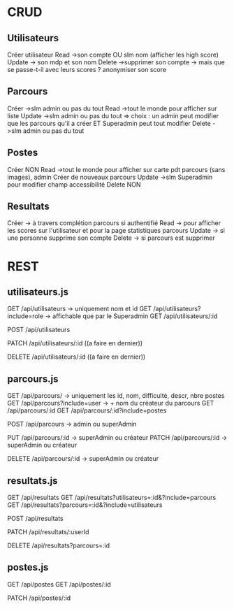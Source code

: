 # CRUD
## Utilisateurs
Créer utilisateur
Read ->son compte OU slm nom (afficher les high score)
Update -> son mdp et son nom
Delete ->supprimer son compte -> mais que se passe-t-il avec leurs scores ? anonymiser son score

## Parcours 
Créer ->slm admin ou pas du tout
Read ->tout le monde pour afficher sur liste
Update ->slm admin ou pas du tout => choix : un admin peut modifier que les parcours qu'il a créer ET Superadmin peut tout modifier
Delete ->slm admin ou pas du tout

## Postes
Créer NON
Read ->tout le monde pour afficher sur carte pdt parcours (sans images), admin Créer de nouveaux parcours
Update ->slm Superadmin pour modifier champ accessibilité
Delete NON

## Resultats
Créer -> à travers complétion parcours si authentifié
Read -> pour afficher les scores sur l'utilisateur et pour la page statistiques parcours
Update -> si une personne supprime son compte
Delete -> si parcours est supprimer

# REST
## utilisateurs.js
GET /api/utilisateurs -> uniquement nom et id
GET /api/utilisateurs?include=role -> affichable que par le Superadmin
GET /api/utilisateurs/:id

POST /api/utilisateurs

PATCH /api/utilisateurs/:id  ((a faire en dernier))

DELETE /api/utilisateurs/:id ((a faire en dernier))

## parcours.js
GET /api/parcours/ -> uniquement les id, nom, difficulté, descr, nbre postes
GET /api/parcours?include=user -> + nom du créateur du parcours
GET /api/parcours/:id
GET /api/parcours/:id?include=postes

POST /api/parcours -> admin ou superAdmin

PUT /api/parcours/:id -> superAdmin ou créateur
PATCH /api/parcours/:id -> superAdmin ou créateur

DELETE /api/parcours/:id -> superAdmin ou créateur

## resultats.js
GET /api/resultats
GET /api/resultats?utilisateurs=:id&?include=parcours
GET /api/resultats?parcours=:id&?include=utilisateurs

POST /api/resultats

PATCH /api/resultats/:userId

DELETE /api/resultats?parcours=:id

## postes.js
GET /api/postes
GET /api/postes/:id 

PATCH /api/postes/:id
